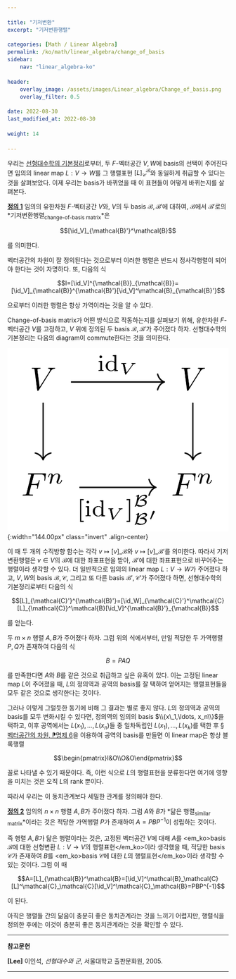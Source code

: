 ```yaml
---

title: "기저변환"
excerpt: "기저변환행렬"

categories: [Math / Linear Algebra]
permalink: /ko/math/linear_algebra/change_of_basis
sidebar: 
    nav: "linear_algebra-ko"

header:
    overlay_image: /assets/images/Linear_algebra/Change_of_basis.png
    overlay_filter: 0.5

date: 2022-08-30
last_modified_at: 2022-08-30

weight: 14

---
```


우리는 [선형대수학의 기본정리]()로부터, 두 $F$-벡터공간 $V,W$에 basis의 선택이 주어진다면 임의의 linear map $L:V\rightarrow W$를 그 행렬표현 $[L]_\mathcal{C}^\mathcal{B}$와 동일하게 취급할 수 있다는 것을 살펴보았다. 이제 우리는 basis가 바뀌었을 때 이 표현들이 어떻게 바뀌는지를 살펴본다. 

<div class="definition" markdown="1">

<ins id="df1">**정의 1**</ins> 임의의 유한차원 $F$-벡터공간 $V$와, $V$의 두 basis $\mathcal{B},\mathcal{B}'$에 대하여, $\mathcal{B}$에서 $\mathcal{B}'$로의 *기저변환행렬<sub>change-of-basis matrix</sub>*은 

$$[\id_V]_{\mathcal{B}'}^\mathcal{B}$$

를 의미한다.

</div>

벡터공간의 차원이 잘 정의된다는 것으로부터 이러한 행렬은 반드시 정사각행렬이 되어야 한다는 것이 자명하다. 또, 다음의 식

$$I=[\id_V]^{\mathcal{B}}_{\mathcal{B}}=[\id_V]_{\mathcal{B}}^{\mathcal{B}'}[\id_V]^\mathcal{B}_{\mathcal{B}'}$$

으로부터 이러한 행렬은 항상 가역이라는 것을 알 수 있다.

Change-of-basis matrix가 어떤 방식으로 작동하는지를 살펴보기 위해, 유한차원 $F$-벡터공간 $V$를 고정하고, $V$ 위에 정의된 두 basis $\mathcal{B},\mathcal{B}'$가 주어졌다 하자. 선형대수학의 기본정리는 다음의 diagram이 commute한다는 것을 의미한다.

![change_of_basis](/assets/images/Linear_algebra/Change_of_basis-1.png){:width="144.00px" class="invert" .align-center}

이 때 두 개의 수직방향 함수는 각각 $v\mapsto [v]\_\mathcal{B}$와 $v\mapsto[v]\_{\mathcal{B}'}$를 의미한다. 따라서 기저변환행렬은 $v\in V$의 $\mathcal{B}$에 대한 좌표표현을 받아, $\mathcal{B}'$에 대한 좌표표현으로 바꾸어주는 행렬이라 생각할 수 있다. 더 일반적으로 임의의 linear map $L:V\rightarrow W$가 주어졌다 하고, $V,W$의 basis $\mathcal{B},\mathcal{C}$, 그리고 또 다른 basis $\mathcal{B}',\mathcal{C}'$가 주어졌다 하면, 선형대수학의 기본정리로부터 다음의 식

$$[L]_{\mathcal{C}'}^{\mathcal{B}'}=[\id_W]_{\mathcal{C}'}^\mathcal{C}[L]_{\mathcal{C}}^\mathcal{B}[\id_V]^{\mathcal{B}'}_{\mathcal{B}}$$

를 얻는다.

두 $m\times n$ 행렬 $A,B$가 주어졌다 하자. 그럼 위의 식에서부터, 만일 적당한 두 가역행렬 $P,Q$가 존재하여 다음의 식

$$B=PAQ$$

를 만족한다면 $A$와 $B$를 같은 것으로 취급하고 싶은 유혹이 있다. 이는 고정된 linear map $L$이 주어졌을 때, $L$의 정의역과 공역의 basis를 잘 택하여 얻어지는 행렬표현들을 모두 같은 것으로 생각한다는 것이다. 

그러나 이렇게 그럴듯한 동기에 비해 그 결과는 별로 좋지 않다. $L$의 정의역과 공역의 basis를 모두 변화시킬 수 있다면, 정의역의 임의의 basis $\\{x\_1,\ldots, x_n\\}$을 택하고, 이후 공역에서는 $L(x_1),\ldots, L(x_n)$들 중 일차독립인 $L(x_1),\ldots, L(x_k)$를 택한 후 [§벡터공간의 차원, ⁋명제 6](/ko/math/linear_algebra/dimension#pp6)을 이용하여 공역의 basis를 만들면 이 linear map은 항상 블록행렬

$$\begin{pmatrix}I&O\\O&O\end{pmatrix}$$

꼴로 나타낼 수 있기 때문이다. 즉, 이런 식으로 $L$의 행렬표현을 분류한다면 여기에 영향을 미치는 것은 오직 $L$의 rank 뿐이다.

따라서 우리는 이 동치관계보다 세밀한 관계를 정의해야 한다.

<div class="definition" markdown="1">

<ins id="df2">**정의 2**</ins> 임의의 $n\times n$ 행렬 $A,B$가 주어졌다 하자. 그럼 $A$와 $B$가 *닮은 행렬<sub>similar matrix</sub>*이라는 것은 적당한 가역행렬 $P$가 존재하여 $A=PBP^{-1}$이 성립하는 것이다.

</div>

즉 행렬 $A,B$가 닮은 행렬이라는 것은, 고정된 벡터공간 $V$에 대해 $A$를 <em_ko>basis $\mathcal{B}$에 대한 선형변환 $L:V\rightarrow V$의 행렬표현</em_ko>이라 생각했을 때, 적당한 basis $\mathcal{C}$가 존재하여 $B$를 <em_ko>basis $\mathcal{C}$에 대한 $L$의 행렬표현</em_ko>이라 생각할 수 있는 것이다. 그럼 이 때 

$$A=[L]_{\mathcal{B}}^\mathcal{B}=[\id_V]^\mathcal{B}_\mathcal{C}[L]^\mathcal{C}_\mathcal{C}[\id_V]^\mathcal{C}_\mathcal{B}=PBP^{-1}$$

이 된다. 

아직은 행렬들 간의 닮음이 충분히 좋은 동치관계라는 것을 느끼기 어렵지만, 행렬식을 정의한 후에는 이것이 충분히 좋은 동치관계라는 것을 확인할 수 있다. 

---

**참고문헌**

**[Lee]** 이인석, *선형대수와 군*, 서울대학교 출판문화원, 2005.

---
